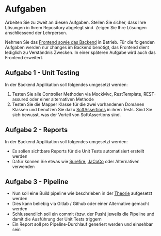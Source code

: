 # Aufgaben

Arbeiten Sie zu zweit an diesen Aufgaben.
Stellen Sie sicher, dass Ihre Lösungen in Ihrem Repository abgelegt sind.
Zeigen Sie Ihre Lösungen anschliessend der Lehrperson.

Nehmen Sie das [Frontend sowie das Backend](https://gitlab.com/ch-tbz-it/Stud/m450/m450/-/blob/main/Unterlagen/projects/recipe-planner-fronend-and-backend.zip) in Betrieb. Für die folgenden Aufgaben werden nur changes im Backend benötigt, das Frontend dient lediglich zu Verständnis Zwecken. In einer späteren Aufgabe wird auch das Frontend erweitert.

## Aufgabe 1 - Unit Testing

In der Backend Applikation soll folgendes umgesetzt werden:

1. Testen Sie alle Controller Methoden via MockMvc, RestTemplate, REST-assured oder einer alternativen Methode
2. Testen Sie die Mapper Klasse für die zwei vorhandenen Domänen Klassen und benutzen Sie dazu [SoftAssertions](https://joel-costigliola.github.io/assertj/core/api/org/assertj/core/api/SoftAssertions.html) in ihren Tests. Sind Sie sich bewusst, was der Vorteil von SoftAssertions sind.

## Aufgabe 2 - Reports

In der Backend Applikation soll folgendes umgesetzt werden:

* Es sollen sichtbare Reports für die Unit Tests automatisiert erstellt werden
* Dafür können Sie etwas wie [Surefire](https://maven.apache.org/surefire/maven-surefire-plugin/), [JaCoCo](https://github.com/jacoco/jacoco) oder Alternativen verwenden

## Aufgabe 3 - Pipeline

* Nun soll eine Build pipeline wie beschrieben in der [Theorie](https://gitlab.com/ch-tbz-it/Stud/m450/m450/-/blob/main/Unterlagen/ci-cd-pipeline/README.md) aufgesetzt werden
* Dies kann beliebig via Gitlab / Github oder einer Alternative gemacht werden
* Schlussendlich soll ein commit (bzw. der Push) jeweils die Pipeline und damit die Ausführung der Unit Tests triggern
* Ein Report soll pro Pipeline-Durchlauf generiert werden und einsehbar sein
